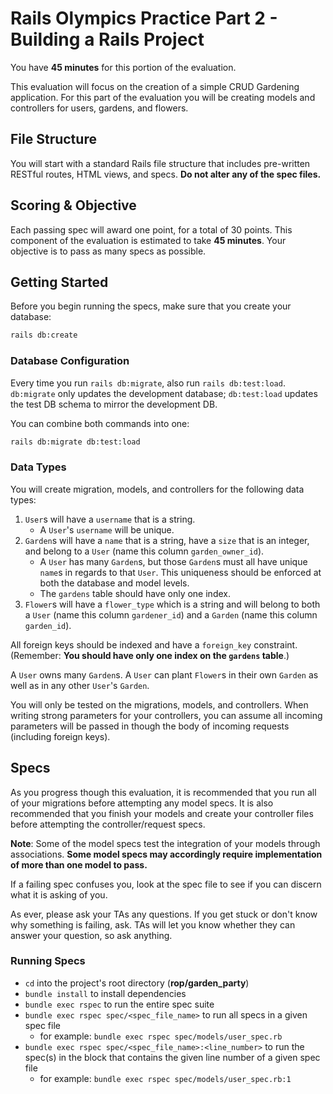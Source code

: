 # Rails Olympics Practice Part 2 - Building a Rails Project

You have **45 minutes** for this portion of the evaluation.

This evaluation will focus on the creation of a simple CRUD Gardening
application. For this part of the evaluation you will be creating models and
controllers for users, gardens, and flowers.

## File Structure

You will start with a standard Rails file structure that includes pre-written
RESTful routes, HTML views, and specs. **Do not alter any of the spec files.**

## Scoring & Objective

Each passing spec will award one point, for a total of 30 points. This component
of the evaluation is estimated to take **45 minutes**. Your objective is to pass
as many specs as possible.

## Getting Started

Before you begin running the specs, make sure that you create your database:

```sh
rails db:create
```

### Database Configuration

Every time you run `rails db:migrate`, also run `rails db:test:load`.
`db:migrate` only updates the development database; `db:test:load` updates the
test DB schema to mirror the development DB.

You can combine both commands into one:

```sh
rails db:migrate db:test:load
```

### Data Types

You will create migration, models, and controllers for the following data types:

1. `User`s will have a `username` that is a string.
   - A `User`'s `username` will be unique.
2. `Garden`s will have a `name` that is a string, have a `size` that is an
   integer, and belong to a `User` (name this column `garden_owner_id`).
   - A `User` has many `Garden`s, but those `Garden`s must all have unique
     `name`s in regards to that `User`. This uniqueness should be enforced at
     both the database and model levels.
   - The `gardens` table should have only one index.
3. `Flower`s will have a `flower_type` which is a string and will belong to
   both a `User` (name this column `gardener_id`) and a `Garden` (name this
   column `garden_id`).

All foreign keys should be indexed and have a `foreign_key` constraint.
(Remember: **You should have only one index on the `gardens` table**.)

A `User` owns many `Garden`s. A `User` can plant `Flower`s in their own `Garden`
as well as in any other `User`'s `Garden`.

You will only be tested on the migrations, models, and controllers. When writing
strong parameters for your controllers, you can assume all incoming parameters
will be passed in though the body of incoming requests (including foreign keys).

## Specs

As you progress though this evaluation, it is recommended that you run all of
your migrations before attempting any model specs. It is also recommended that
you finish your models and create your controller files before attempting the
controller/request specs.

**Note**: Some of the model specs test the integration of your models through
associations. **Some model specs may accordingly require implementation of more
than one model to pass.**

If a failing spec confuses you, look at the spec file to see if you can discern
what it is asking of you.

As ever, please ask your TAs any questions. If you get stuck or don't know why
something is failing, ask. TAs will let you know whether they can answer your
question, so ask anything.

### Running Specs

- `cd` into the project's root directory
  (__rop/garden_party__)
- `bundle install` to install dependencies
- `bundle exec rspec` to run the entire spec suite
- `bundle exec rspec spec/<spec_file_name>` to run all specs in a given spec
  file
  - for example: `bundle exec rspec spec/models/user_spec.rb`
- `bundle exec rspec spec/<spec_file_name>:<line_number>` to run the spec(s) in
  the block that contains the given line number of a given spec file
  - for example: `bundle exec rspec spec/models/user_spec.rb:1`